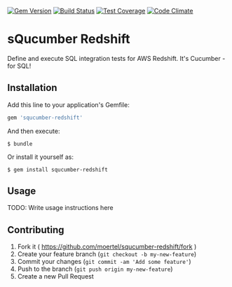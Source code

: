 [![Gem Version](https://badge.fury.io/rb/sQucumber-redshift.svg)](https://badge.fury.io/rb/sQucumber-redshift) [![Build Status](https://travis-ci.org/moertel/sQucumber-redshift.svg?branch=master)](https://travis-ci.org/moertel/sQucumber-redshift) [![Test Coverage](https://codeclimate.com/github/moertel/sQucumber-redshift/badges/coverage.svg)](https://codeclimate.com/github/moertel/sQucumber-redshift/coverage) [![Code Climate](https://codeclimate.com/github/moertel/sQucumber-redshift/badges/gpa.svg)](https://codeclimate.com/github/moertel/sQucumber-redshift)

# sQucumber Redshift

Define and execute SQL integration tests for AWS Redshift. It's Cucumber - for SQL!

## Installation

Add this line to your application's Gemfile:

```ruby
gem 'squcumber-redshift'
```

And then execute:

    $ bundle

Or install it yourself as:

    $ gem install squcumber-redshift

## Usage

TODO: Write usage instructions here

## Contributing

1. Fork it ( https://github.com/moertel/squcumber-redshift/fork )
2. Create your feature branch (`git checkout -b my-new-feature`)
3. Commit your changes (`git commit -am 'Add some feature'`)
4. Push to the branch (`git push origin my-new-feature`)
5. Create a new Pull Request
